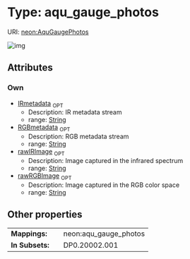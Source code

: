 
# Type: aqu_gauge_photos




URI: [neon:AquGaugePhotos](https://data.neonscience.org/AquGaugePhotos)


![img](http://yuml.me/diagram/nofunky;dir:TB/class/[AquGaugePhotos&#124;rawIRImage:string%20%3F;rawRGBImage:string%20%3F;IRmetadata:string%20%3F;RGBmetadata:string%20%3F])

## Attributes


### Own

 * [IRmetadata](IRmetadata.md)  <sub>OPT</sub>
    * Description: IR metadata stream
    * range: [String](types/String.md)
 * [RGBmetadata](RGBmetadata.md)  <sub>OPT</sub>
    * Description: RGB metadata stream
    * range: [String](types/String.md)
 * [rawIRImage](rawIRImage.md)  <sub>OPT</sub>
    * Description: Image captured in the infrared spectrum
    * range: [String](types/String.md)
 * [rawRGBImage](rawRGBImage.md)  <sub>OPT</sub>
    * Description: Image captured in the RGB color space
    * range: [String](types/String.md)

## Other properties

|  |  |  |
| --- | --- | --- |
| **Mappings:** | | neon:aqu_gauge_photos |
| **In Subsets:** | | DP0.20002.001 |

